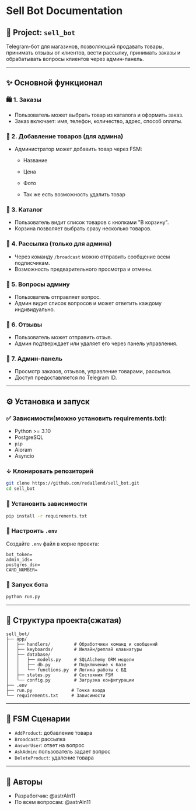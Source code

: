 # Sell Bot Documentation

## 🏦 Project: `sell_bot`

Telegram-бот для магазинов, позволяющий продавать товары, принимать отзывы от клиентов, вести рассылку, принимать заказы и обрабатывать вопросы клиентов через админ-панель.

---

## ✨ Основной функционал

### 🛍️ 1. Заказы

* Пользователь может выбрать товар из каталога и оформить заказ.
* Заказ включает: имя, телефон, количество, адрес, способ оплаты.

### 🛒 2. Добавление товаров (для админа)

* Администратор может добавить товар через FSM:

  * Название
  * Цена
  * Фото

  * Так же есть возможность удалить товар
 


### 🔎 3. Каталог

* Пользователь видит список товаров с кнопками "В корзину".
* Корзина позволяет выбрать сразу несколько товаров.

### 📣 4. Рассылка (только для админа)

* Через команду `/broadcast` можно отправить сообщение всем подписчикам.
* Возможность предварительного просмотра и отмены.

### 💬 5. Вопросы админу

* Пользователь отправляет вопрос.
* Админ видит список вопросов и может ответить каждому индивидуально.

### 📄 6. Отзывы

* Пользователь может отправить отзыв.
* Админ подтверждает или удаляет его через панель управления.

### 👥 7. Админ-панель

* Просмотр заказов, отзывов, управление товарами, рассылки.
* Доступ предоставляется по Telegram ID.

---

## ⚙️ Установка и запуск

### ✅ Зависимости(можно установить requirements.txt):

* Python >= 3.10
* PostgreSQL
* `pip`
* Aioram
* Asyncio

### ↓ Клонировать репозиторий

```bash
git clone https://github.com/reda1lend/sell_bot.git
cd sell_bot
```

### 📁 Установить зависимости

```bash
pip install -r requirements.txt
```

### 🔢 Настроить `.env`

Создайте `.env` файл в корне проекта:

```env
bot_token=
admin_ids=
postgres_dsn=
CARD_NUMBER=
```

### 🔎 Запуск бота

```bash
python run.py
```

---

## 🔋 Структура проекта(сжатая)

```
sell_bot/
├── app/
│   ├── handlers/         # Обработчики команд и сообщений
│   ├── keyboards/        # Инлайн/реплай клавиатуры
│   ├── database/
│   │   ├── models.py     # SQLAlchemy ORM модели
│   │   ├── db.py         # Подключение к базе
│   │   └── functions.py  # Логика работы с БД
│   ├── states.py         # Состояния FSM
│   └── config.py         # Загрузка конфигурации
├── .env
├── run.py               # Точка входа
└── requirements.txt     # Зависимости
```

---

## 🚀 FSM Сценарии

* `AddProduct`: добавление товара
* `Broadcast`: рассылка
* `AnswerUser`: ответ на вопрос
* `AskAdmin`: пользователь задает вопрос
* `DeleteProduct`: удаление товара

---

## 🌟 Авторы

* Разработчик: @astrAln11
* По всем вопросам: @astrAln11


